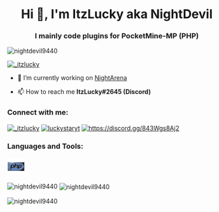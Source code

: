<h1 align="center">Hi 👋, I'm ItzLucky aka NightDevil</h1>
<h3 align="center">I mainly code plugins for PocketMine-MP (PHP)</h3>

<p align="left"> <img src="https://komarev.com/ghpvc/?username=nightdevil9440&label=Profile%20views&color=57ffff&style=flat" alt="nightdevil9440" /> </p>

<p align="left"> <a href="https://twitter.com/_itzlucky" target="blank"><img src="https://img.shields.io/twitter/follow/_itzlucky?logo=twitter&style=for-the-badge" alt="_itzlucky" /></a> </p>

- 🔭 I’m currently working on [NightArena](website.nightarena.net)

- 📫 How to reach me **ItzLucky#2645 (Discord)**

<h3 align="left">Connect with me:</h3>
<p align="left">
<a href="https://twitter.com/_itzlucky" target="blank"><img align="center" src="https://raw.githubusercontent.com/rahuldkjain/github-profile-readme-generator/master/src/images/icons/Social/twitter.svg" alt="_itzlucky" height="30" width="40" /></a>
<a href="https://www.youtube.com/c/luckystaryt" target="blank"><img align="center" src="https://raw.githubusercontent.com/rahuldkjain/github-profile-readme-generator/master/src/images/icons/Social/youtube.svg" alt="luckystaryt" height="30" width="40" /></a>
<a href="https://discord.gg/https://discord.gg/843Wgs8Aj2" target="blank"><img align="center" src="https://raw.githubusercontent.com/rahuldkjain/github-profile-readme-generator/master/src/images/icons/Social/discord.svg" alt="https://discord.gg/843Wgs8Aj2" height="30" width="40" /></a>
</p>

<h3 align="left">Languages and Tools:</h3>
<p align="left"> <a href="https://www.php.net" target="_blank" rel="noreferrer"> <img src="https://raw.githubusercontent.com/devicons/devicon/master/icons/php/php-original.svg" alt="php" width="40" height="40"/> </a> </p>

<p><img align="left" src="https://github-readme-stats.vercel.app/api/top-langs?username=nightdevil9440&show_icons=true&theme=dark&locale=en&layout=compact" alt="nightdevil9440" /></p>

<p>&nbsp;<img align="center" src="https://github-readme-stats.vercel.app/api?username=nightdevil9440&show_icons=true&theme=dark&text_color=ffffff&cache_seconds=1&locale=en" alt="nightdevil9440" /></p>

<p><img align="center" src="https://github-readme-streak-stats.herokuapp.com/?user=nightdevil9440&theme=dark" alt="nightdevil9440" /></p>
